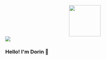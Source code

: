 <div id="header" align="center">
  <img src="https://media.giphy.com/media/nIoUgc3KW2BF5rxVj2/giphy-downsized-large.gif" width="100"/>
</div>
<div id="badges">
  <img src="https://img.shields.io/badge/Telegram-blue?logo=telegram&logoColor=blue&style=for-the-badge"/>
</div>


### Hello! I'm Dorin 👋

<!--
**DORIN199/DORIN199** is a ✨ _special_ ✨ repository because its `README.md` (this file) appears on your GitHub profile.

Here are some ideas to get you started:

- 🔭 I’m currently working on ...
- 🌱 I’m currently learning ...
- 👯 I’m looking to collaborate on ...
- 🤔 I’m looking for help with ...
- 💬 Ask me about ...
- 📫 How to reach me: ...
- 😄 Pronouns: ...
- ⚡ Fun fact: ...
-->
